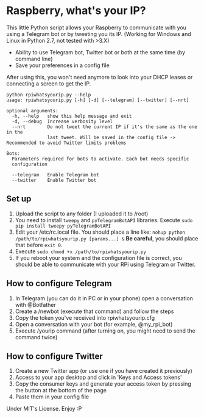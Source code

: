 # Raspberry, what's your IP?

This little Python script allows your Raspberry to communicate with you using a Telegram bot or by tweeting you its IP. (Working for Windows and Linux in Python 2.7, not tested with >3.X)

 * Ability to use Telegram bot, Twitter bot or both at the same time (by command line)
 * Save your preferences in a config file


After using this, you won't need anymore to look into your DHCP leases or connecting a screen to get the IP.

```
python rpiwhatsyourip.py --help
usage: rpiwhatsyourip.py [-h] [-d] [--telegram] [--twitter] [--nrt]

optional arguments:
  -h, --help   show this help message and exit
  -d, --debug  Increase verbosity level
  --nrt        Do not tweet the current IP if it's the same as the one in the
               last tweet. Will be saved in the config file -> Recommended to avoid Twitter limits problems

Bots:
  Parameters required for bots to activate. Each bot needs specific
  configuration

  --telegram   Enable Telegram bot
  --twitter    Enable Twitter bot

```

## Set up
1. Upload the script to any folder (I uploaded it to /root)
2. You need to install `tweepy` and `pyTelegramBotAPI` libraries. Execute ```sudo pip install tweepy pyTelegramBotAPI```
3. Edit your /etc/rc.local file. You should place a line like: ` nohup python /path/to/rpiwhatsyourip.py [params...] & ` **Be careful**, you should place that before `exit 0`.
4. Execute `sudo chmod +x /path/to/rpiwhatsyourip.py`
5. If you reboot your system and the configuration file is correct, you should be able to communicate with your RPi using Telegram or Twitter.

## How to configure Telegram
1. In Telegram (you can do it in PC or in your phone) open a conversation with @Botfather
2. Create a /newbot (execute that command) and follow the steps
3. Copy the token you've received into rpiwhatsyourip.cfg
4. Open a conversation with your bot (for example, @my_rpi_bot)
5. Execute /yourip command (after turning on, you might need to send the command twice)

## How to configure Twitter
1. Create a new Twitter app (or use one if you have created it previously)
2. Access to your app desktop and click in 'Keys and Access tokens'
3. Copy the consumer keys and generate your access token by pressing the button at the bottom of the page
4. Paste them in your config file

Under MIT's License. Enjoy :P
